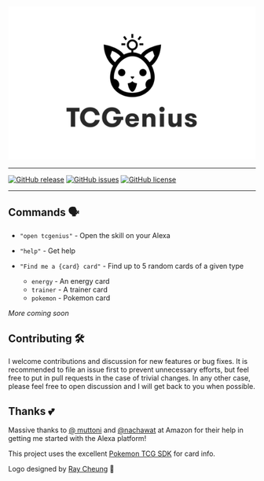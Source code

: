 <p align="center" width="400">
    <img src="https://raw.githubusercontent.com/ed-george/TCGenius/master/files/logo.png">
</p>

--------------

[![GitHub release](https://img.shields.io/github/release/ed-george/tcgenius-skill.svg)](https://github.com/ed-george/tcgenius-skill/releases) [![GitHub issues](https://img.shields.io/github/issues/ed-george/tcgenius-skill.svg)](https://github.com/ed-george/tcgenius-skill/issues) [![GitHub license](https://img.shields.io/badge/license-GNU%20GPLv3-blue.svg)](https://raw.githubusercontent.com/ed-george/tcgenius-skill/master/LICENSE)

--------------

## Commands 🗣

* `"open tcgenius"` - Open the skill on your Alexa

* `"help"` - Get help

* `"Find me a {card} card"` - Find up to 5 random cards of a given type
   * `energy` - An energy card
	* `trainer` - A trainer card
	* `pokemon` - Pokemon card

_More coming soon_


## Contributing 🛠

I welcome contributions and discussion for new features or bug fixes. It is recommended to file an issue first to prevent unnecessary efforts, but feel free to put in pull requests in the case of trivial changes. In any other case, please feel free to open discussion and I will get back to you when possible.

## Thanks 💕

Massive thanks to [@ muttoni](https://github.com/muttoni) and [@nachawat](https://github.com/nachawat) at Amazon for their help in getting me started with the Alexa platform!

This project uses the excellent [Pokemon TCG SDK](https://pokemontcg.io/) for card info.

Logo designed by [Ray Cheung](https://twitter.com/dropstoproll) 🙌

